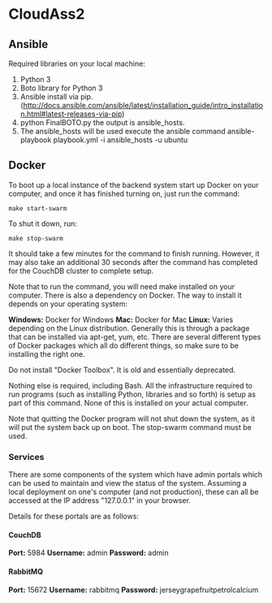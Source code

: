 # CloudAss2

## Ansible
Required libraries on your local machine:
1. Python 3
2. Boto library for Python 3
3. Ansible install via pip.(http://docs.ansible.com/ansible/latest/installation_guide/intro_installation.html#latest-releases-via-pip)
4. python FinalBOTO.py the output is ansible_hosts.
5. The ansible_hosts will be used execute the ansible command
     ansible-playbook playbook.yml -i ansible_hosts -u ubuntu


## Docker

To boot up a local instance of the backend system start up Docker on your
computer, and once it has finished turning on, just run the command:

```
make start-swarm
```

To shut it down, run:

```
make stop-swarm
```

It should take a few minutes for the command to finish running. However, it may also
take an additional 30 seconds after the command has completed for the CouchDB
cluster to complete setup.

Note that to run the command, you will need make installed on your
computer. There is also a dependency on Docker. The way to install it depends
on your operating system:

**Windows:** Docker for Windows
**Mac:** Docker for Mac
**Linux:** Varies depending on the Linux distribution. Generally this is 
through a package that can be installed via apt-get, yum, etc. There are several different
types of Docker packages which all do different things, so make sure to be installing the right one.

Do not install "Docker Toolbox". It is old and essentially deprecated.

Nothing else is required, including Bash. All the infrastructure required to run programs
(such as installing Python, libraries and so forth) is setup as part of
this command. None of this is installed on your actual computer.

Note that quitting the Docker program will not shut down the system, as it will
put the system back up on boot. The stop-swarm command must be used.

### Services

There are some components of the system which have admin portals which can be
used to maintain and view the status of the system. Assuming a local deployment
on one's computer (and not production), these can all be accessed at the
IP address "127.0.0.1" in your browser.

Details for these portals are as follows:

#### CouchDB
**Port:** 5984
**Username:** admin
**Password:** admin

#### RabbitMQ
**Port:** 15672
**Username:** rabbitmq
**Password:** jerseygrapefruitpetrolcalcium
